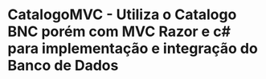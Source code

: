 # CatalogoMVC - Utiliza o Catalogo BNC porém com MVC Razor e c# para implementação e integração do Banco de Dados
